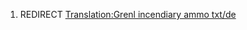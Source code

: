 1.  REDIRECT [Translation:Grenl incendiary ammo
    txt/de](Translation:Grenl_incendiary_ammo_txt/de "wikilink")